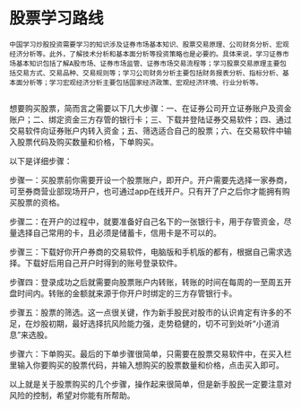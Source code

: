 # 股票学习路线



```
中国学习炒股投资需要学习的知识涉及证券市场基本知识、股票交易原理、公司财务分析、宏观经济分析等。此外，了解技术分析和基本面分析等投资策略也是必要的。具体来说，学习证券市场基本知识包括了解A股市场、证券市场监管、证券市场交易流程等；学习股票交易原理主要包括交易方式、交易品种、交易规则等；学习公司财务分析主要包括财务报表分析、指标分析、基本面分析等；学习宏观经济分析主要包括国家经济政策、宏观经济环境、行业分析等。


```





想要购买股票，简而言之需要以下几大步骤：一、在证券公司开立证券账户及资金账户；二、绑定资金三方存管的银行卡；三、下载并登陆证券交易软件；四、通过交易软件向证券账户内转入资金；五、筛选适合自己的股票；六、在交易软件中输入股票代码及购买数量和价格，下单购买。



以下是详细步骤：



步骤一：买股票前你需要开设一个股票账户，即开户。开户需要先选择一家券商， 可至券商营业部现场开户，也可通过app在线开户。只有开了户之后你才能拥有购买股票的资格。



步骤二：在开户的过程中，就要准备好自己名下的一张银行卡，用于存管资金，尽量选择自己常用的卡，且必须是储蓄卡，信用卡是不可以的。



步骤三：下载好你开户券商的交易软件，电脑版和手机版的都有，根据自己需求选择。下载好后用自己开户时得到的账号登录软件。



步骤四：登录成功之后就需要向股票账户内转账，转账的时间在每周的一至周五开盘时间内。转账的金额就来源于你开户时绑定的三方存管银行卡。



步骤五：股票的筛选。这一点很关键，作为新手股民对股市的认识肯定有许多的不足，在炒股初期，最好选择抗风险能力强，走势稳健的，切不可到处听“小道消息”来选股。



步骤六：下单购买。最后的下单步骤很简单，只需要在股票交易软件中，在买入栏里输入你要购买的股票代码，并输入想购买的股票数量和价格，点击买入即可。





以上就是关于股票购买的几个步骤，操作起来很简单，但是新手股民一定要注意对风险的控制，希望对你能有所帮助。











